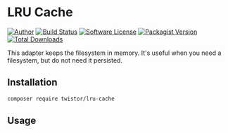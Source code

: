 # LRU Cache

[![Author](http://img.shields.io/badge/author-@chrisleppanen-blue.svg?style=flat-square)](https://twitter.com/chrisleppanen)
[![Build Status](https://img.shields.io/travis/twistor/lru-cache/master.svg?style=flat-square)](https://travis-ci.org/twistor/lru-cache)
[![Software License](https://img.shields.io/badge/license-MIT-brightgreen.svg?style=flat-square)](LICENSE)
[![Packagist Version](https://img.shields.io/packagist/v/twistor/lru-cache.svg?style=flat-square)](https://packagist.org/packages/twistor/lru-cache)
[![Total Downloads](https://img.shields.io/packagist/dt/twistor/lru-cache.svg?style=flat-square)](https://packagist.org/packages/twistor/lru-cache)

This adapter keeps the filesystem in memory. It's useful when you need a filesystem, but do not need it persisted.

## Installation

```bash
composer require twistor/lru-cache
```

## Usage

```php

```
